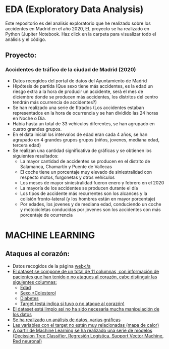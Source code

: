 
# EDA (Exploratory Data Analysis)
 
Este repositorio es del analisis exploratorio que he realizado sobre los accidentes en Madrid en el año 2020, EL proyecto se ha realizado en Python (Jupiter Notebook. Haz click en la carpeta para visualizar todo el análisis y el código.

 
## Proyecto:

###  Accidentes de tráfico de la ciudad de Madrid (2020)

* Datos recogidos del portal de datos del Ayuntamiento de Madrid 
* Hipótesis de partida (Que sexo tiene más accidentes, es la edad un riesgo extra a la hora de producir un accidente, será el mes de diciembre donde se producen más accidentes, los distritos del centro tendrán más ocurrencia de accidentes?)
* Se han realizado una serie de fltrados (Los accidentes estaban representados en la hora de ocurrencia y se han dividido las 24 horas en Noche o Dia.
* Había hasta un total de 33 vehiculos diferentes, se han agrupado en cuatro grandes grupos.
* En el data inicial los intervalos de edad eran cada 4 años, se han agrupado en 4 grandes grupos grupos (niños, jovenes, mediana edad, tercera edad)
* Se realizan una cantidad significativa de gráficas y se obtienen los siguientes resultados:
    * La mayor cantidad de accidentes se producen en el distrito de Salamanca, Chamartín y Puente de Vallecas
    * El coche tiene un porcentaje muy elevado de siniestralidad con respecto motos, furgonetas y otros vehículos
    * Los meses de mayor siniestralidad fueron enero y febrero en el 2020
    * La mayoría de los accidentes se producen durante el día
    * Los tipos de accidente más recurrentes son los alcances y la colisión fronto-lateral (y los hombres están en mayor porcentaje)
    * Por edades, los jovenes y de mediana edad, conduciendo un coche y motocicletas conducidas por jovenes son los accidentes con más porcentaje de ocurrencia
# MACHINE LEARNING
## Ataques al corazón:
* Datos recogidos de la página <a href="https://ieee-dataport.org/open-access/heart-disease-dataset-comprehensive#files:">web</a 
* El dataset se compone de un total de 11 columnas, con información de pacientes que han tenido o no ataques al corazón, cabe distinguir las siguientes columnas:
    * Edad
    * Sexo
    *Colesterol
    * Diabetes
    * Target (está indica si tuvo o no ataque al corazón)
* El dataset está limpio así no ha sido necesaria mucha manipulación de los datos
* Se ha realizado un análisis de datos, varias gráficas 
* Las variables con el target no están muy relacionadas (mapa de calor)
* A partir de Machine Learning se ha realizado una serie de modelos (Decission Tree Classifier, Regresión Logística, Support Vector Machine, Red neuronal)


